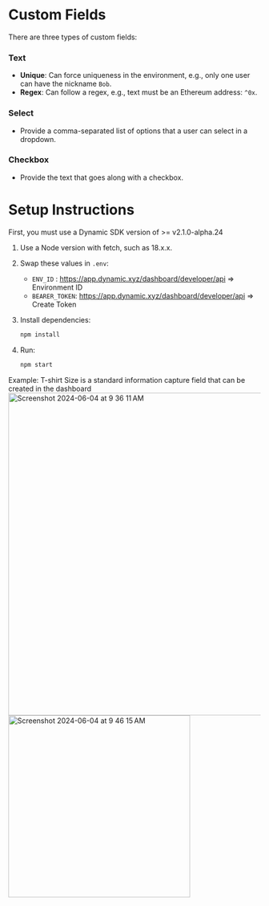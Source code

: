 # Custom Fields

There are three types of custom fields:

### Text

- **Unique**: Can force uniqueness in the environment, e.g., only one user can have the nickname `Bob`.
- **Regex**: Can follow a regex, e.g., text must be an Ethereum address: `^0x`.

### Select

- Provide a comma-separated list of options that a user can select in a dropdown.

### Checkbox

- Provide the text that goes along with a checkbox.

# Setup Instructions

First, you must use a Dynamic SDK version of >= v2.1.0-alpha.24

1. Use a Node version with fetch, such as 18.x.x.
2. Swap these values in `.env`:

   - `ENV_ID` : https://app.dynamic.xyz/dashboard/developer/api => Environment ID
   - `BEARER_TOKEN`: https://app.dynamic.xyz/dashboard/developer/api => Create Token

3. Install dependencies:

   ```bash
   npm install
   ```

4. Run:
   ```bash
   npm start
   ```

Example: T-shirt Size is a standard information capture field that can be created in the dashboard
<img width="643" alt="Screenshot 2024-06-04 at 9 36 11 AM" src="https://github.com/dynamic-labs/custom-fields-cli/assets/100806611/a09bccd3-f3f6-4335-9ed9-8285bc8bf33b">
<img width="363" alt="Screenshot 2024-06-04 at 9 46 15 AM" src="https://github.com/dynamic-labs/custom-fields-cli/assets/100806611/2f3aaf72-ddef-4e69-a20e-8d19afb3e394">

